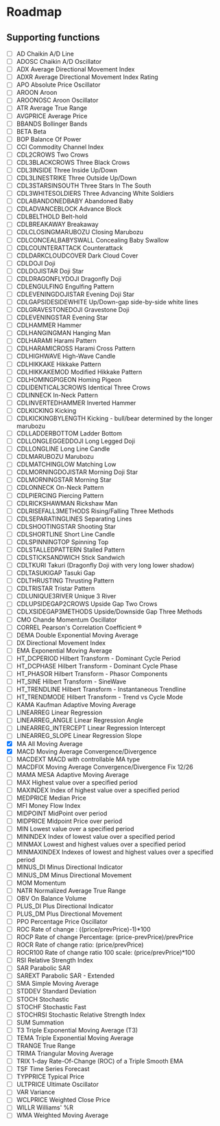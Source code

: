 # Roadmap

## Supporting functions
- [ ] AD	Chaikin A/D Line
- [ ] ADOSC	Chaikin A/D Oscillator
- [ ] ADX	Average Directional Movement Index
- [ ] ADXR	Average Directional Movement Index Rating
- [ ] APO	Absolute Price Oscillator
- [ ] AROON	Aroon
- [ ] AROONOSC	Aroon Oscillator
- [ ] ATR	Average True Range
- [ ] AVGPRICE	Average Price
- [ ] BBANDS	Bollinger Bands
- [ ] BETA	Beta
- [ ] BOP	Balance Of Power
- [ ] CCI	Commodity Channel Index
- [ ] CDL2CROWS	Two Crows
- [ ] CDL3BLACKCROWS	Three Black Crows
- [ ] CDL3INSIDE	Three Inside Up/Down
- [ ] CDL3LINESTRIKE	Three Outside Up/Down
- [ ] CDL3STARSINSOUTH	Three Stars In The South
- [ ] CDL3WHITESOLDIERS	Three Advancing White Soldiers
- [ ] CDLABANDONEDBABY	Abandoned Baby
- [ ] CDLADVANCEBLOCK	Advance Block
- [ ] CDLBELTHOLD	Belt-hold
- [ ] CDLBREAKAWAY	Breakaway
- [ ] CDLCLOSINGMARUBOZU	Closing Marubozu
- [ ] CDLCONCEALBABYSWALL	Concealing Baby Swallow
- [ ] CDLCOUNTERATTACK	Counterattack
- [ ] CDLDARKCLOUDCOVER	Dark Cloud Cover
- [ ] CDLDOJI	Doji
- [ ] CDLDOJISTAR	Doji Star
- [ ] CDLDRAGONFLYDOJI	Dragonfly Doji
- [ ] CDLENGULFING	Engulfing Pattern
- [ ] CDLEVENINGDOJISTAR	Evening Doji Star
- [ ] CDLGAPSIDESIDEWHITE	Up/Down-gap side-by-side white lines
- [ ] CDLGRAVESTONEDOJI	Gravestone Doji
- [ ] CDLEVENINGSTAR	Evening Star
- [ ] CDLHAMMER	Hammer
- [ ] CDLHANGINGMAN	Hanging Man
- [ ] CDLHARAMI	Harami Pattern
- [ ] CDLHARAMICROSS	Harami Cross Pattern
- [ ] CDLHIGHWAVE	High-Wave Candle
- [ ] CDLHIKKAKE	Hikkake Pattern
- [ ] CDLHIKKAKEMOD	Modified Hikkake Pattern
- [ ] CDLHOMINGPIGEON	Homing Pigeon
- [ ] CDLIDENTICAL3CROWS	Identical Three Crows
- [ ] CDLINNECK	In-Neck Pattern
- [ ] CDLINVERTEDHAMMER	Inverted Hammer
- [ ] CDLKICKING	Kicking
- [ ] CDLKICKINGBYLENGTH	Kicking - bull/bear determined by the longer marubozu
- [ ] CDLLADDERBOTTOM	Ladder Bottom
- [ ] CDLLONGLEGGEDDOJI	Long Legged Doji
- [ ] CDLLONGLINE	Long Line Candle
- [ ] CDLMARUBOZU	Marubozu
- [ ] CDLMATCHINGLOW	Matching Low
- [ ] CDLMORNINGDOJISTAR	Morning Doji Star
- [ ] CDLMORNINGSTAR	Morning Star
- [ ] CDLONNECK	On-Neck Pattern
- [ ] CDLPIERCING	Piercing Pattern
- [ ] CDLRICKSHAWMAN	Rickshaw Man
- [ ] CDLRISEFALL3METHODS	Rising/Falling Three Methods
- [ ] CDLSEPARATINGLINES	Separating Lines
- [ ] CDLSHOOTINGSTAR	Shooting Star
- [ ] CDLSHORTLINE	Short Line Candle
- [ ] CDLSPINNINGTOP	Spinning Top
- [ ] CDLSTALLEDPATTERN	Stalled Pattern
- [ ] CDLSTICKSANDWICH	Stick Sandwich
- [ ] CDLTKURI	Takuri (Dragonfly Doji with very long lower shadow)
- [ ] CDLTASUKIGAP	Tasuki Gap
- [ ] CDLTHRUSTING	Thrusting Pattern
- [ ] CDLTRISTAR	Tristar Pattern
- [ ] CDLUNIQUE3RIVER	Unique 3 River
- [ ] CDLUPSIDEGAP2CROWS	Upside Gap Two Crows
- [ ] CDLXSIDEGAP3METHODS	Upside/Downside Gap Three Methods
- [ ] CMO	Chande Momentum Oscillator
- [ ] CORREL	Pearson's Correlation Coefficient ®
- [ ] DEMA	Double Exponential Moving Average
- [ ] DX	Directional Movement Index
- [ ] EMA	Exponential Moving Average
- [ ] HT_DCPERIOD	Hilbert Transform - Dominant Cycle Period
- [ ] HT_DCPHASE	Hilbert Transform - Dominant Cycle Phase
- [ ] HT_PHASOR	Hilbert Transform - Phasor Components
- [ ] HT_SINE	Hilbert Transform - SineWave
- [ ] HT_TRENDLINE	Hilbert Transform - Instantaneous Trendline
- [ ] HT_TRENDMODE	Hilbert Transform - Trend vs Cycle Mode
- [ ] KAMA	Kaufman Adaptive Moving Average
- [ ] LINEARREG	Linear Regression
- [ ] LINEARREG_ANGLE	Linear Regression Angle
- [ ] LINEARREG_INTERCEPT	Linear Regression Intercept
- [ ] LINEARREG_SLOPE	Linear Regression Slope
- [x] MA	All Moving Average
- [x] MACD	Moving Average Convergence/Divergence
- [ ] MACDEXT	MACD with controllable MA type
- [ ] MACDFIX	Moving Average Convergence/Divergence Fix 12/26
- [ ] MAMA	MESA Adaptive Moving Average
- [ ] MAX	Highest value over a specified period
- [ ] MAXINDEX	Index of highest value over a specified period
- [ ] MEDPRICE	Median Price
- [ ] MFI	Money Flow Index
- [ ] MIDPOINT	MidPoint over period
- [ ] MIDPRICE	Midpoint Price over period
- [ ] MIN	Lowest value over a specified period
- [ ] MININDEX	Index of lowest value over a specified period
- [ ] MINMAX	Lowest and highest values over a specified period
- [ ] MINMAXINDEX	Indexes of lowest and highest values over a specified period
- [ ] MINUS_DI	Minus Directional Indicator
- [ ] MINUS_DM	Minus Directional Movement
- [ ] MOM	Momentum
- [ ] NATR	Normalized Average True Range
- [ ] OBV	On Balance Volume
- [ ] PLUS_DI	Plus Directional Indicator
- [ ] PLUS_DM	Plus Directional Movement
- [ ] PPO	Percentage Price Oscillator
- [ ] ROC	Rate of change : ((price/prevPrice)-1)*100
- [ ] ROCP	Rate of change Percentage: (price-prevPrice)/prevPrice
- [ ] ROCR	Rate of change ratio: (price/prevPrice)
- [ ] ROCR100	Rate of change ratio 100 scale: (price/prevPrice)*100
- [ ] RSI	Relative Strength Index
- [ ] SAR	Parabolic SAR
- [ ] SAREXT	Parabolic SAR - Extended
- [ ] SMA	Simple Moving Average
- [ ] STDDEV	Standard Deviation
- [ ] STOCH	Stochastic
- [ ] STOCHF	Stochastic Fast
- [ ] STOCHRSI	Stochastic Relative Strength Index
- [ ] SUM	Summation
- [ ] T3	Triple Exponential Moving Average (T3)
- [ ] TEMA	Triple Exponential Moving Average
- [ ] TRANGE	True Range
- [ ] TRIMA	Triangular Moving Average
- [ ] TRIX	1-day Rate-Of-Change (ROC) of a Triple Smooth EMA
- [ ] TSF	Time Series Forecast
- [ ] TYPPRICE	Typical Price
- [ ] ULTPRICE	Ultimate Oscillator
- [ ] VAR	Variance
- [ ] WCLPRICE	Weighted Close Price
- [ ] WILLR	Williams' %R
- [ ] WMA	Weighted Moving Average